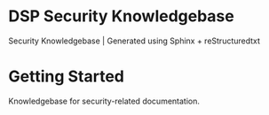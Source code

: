 # DSP Security Knowledgebase 

Security Knowledgebase | Generated using Sphinx + reStructuredtxt

# Getting Started 

Knowledgebase for security-related documentation.

